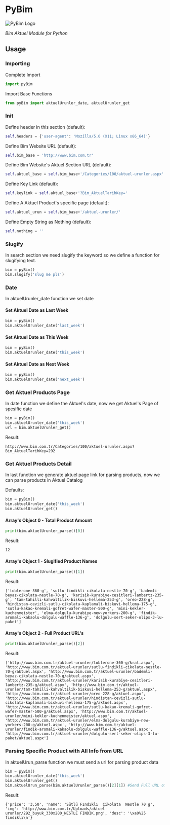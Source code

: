 # PyBim
![PyBim Logo](https://i.hizliresim.com/RO5WqZ.png)

*Bim Aktuel Module for Python*

## Usage

### Importing

Complete Import

```python
import pyBim
```

Import Base Functions

```python
from pyBim import aktuelUrunler_date, aktuelUrunler_get
```

### Init
Define header in this section (default):
```python
self.headers = {'user-agent': 'Mozilla/5.0 (X11; Linux x86_64)'}
```
Define Bim Website URL (default):
```python
self.bim_base = 'http://www.bim.com.tr'
```

Define Bim Website's Aktuel Section URL (default):
```python
self.aktuel_base = self.bim_base+'/Categories/100/aktuel-urunler.aspx'
```

Define Key Link (default):
```python
self.keylink = self.aktuel_base+'?Bim_AktuelTarihKey='
```

Define A Aktuel Product's specific page (default):
```python
self.aktuel_urun = self.bim_base+'/aktuel-urunler/'
```

Define Empty String as Nothing (default):
```python
self.nothing = ''
```

### Slugify

In search section we need slugify the keyword so we define a function for slugifying text.

```python
bim = pyBim()
bim.slugify('slug me pls')
```

### Date

In aktuelUrunler_date function we set date

#### Set Aktuel Date as Last Week
```python
bim = pyBim()
bim.aktuelUrunler_date('last_week')
```

#### Set Aktuel Date as This Week
```python
bim = pyBim()
bim.aktuelUrunler_date('this_week')
```

#### Set Aktuel Date as Next Week
```python
bim = pyBim()
bim.aktuelUrunler_date('next_week')
```

### Get Aktuel Products Page

In date function we define the Aktuel's date, now we get Aktuel's Page of spesific date

```python
bim = pyBim()
bim.aktuelUrunler_date('this_week')
url = bim.aktuelUrunler_get()
```

Result:
```shell
http://www.bim.com.tr/Categories/100/aktuel-urunler.aspx?Bim_AktuelTarihKey=292
```

### Get Aktuel Products Detail

In last function we generate aktuel page link for parsing products, now we can parse products in Aktuel Catalog

Defaults:
```python
bim = pyBim()
bim.aktuelUrunler_date('this_week')
bim.aktuelUrunler_get()
```

#### Array's Object 0 - Total Product Amount
```python
print(bim.aktuelUrunler_parse()[0])
```

Result:
```shell
12
```

#### Array's Object 1 - Slugified Product Names
```python
print(bim.aktuelUrunler_parse()[1])
```

Result:
```shell
['toblerone-360-g', 'sutlu-findikli-cikolata-nestle-70-g', 'bademli-beyaz-cikolata-nestle-70-g', 'karisik-kurabiye-cesitleri-lambertz-235-g', 'tam-tahilli-kahvaltilik-biskuvi-hellema-253-g', 'oreo-228-g', 'hindistan-cevizli-sutlu-cikolata-kaplamali-biskuvi-hellema-175-g', 'sutlu-kakao-kremali-gofret-wafer-master-500-g', 'mini-kekler-kuchenmeister', 'elma-dolgulu-kurabiye-new-yorkers-200-g', 'findik-aromali-kakaolu-dolgulu-waffle-136-g', 'dolgulu-sert-seker-olips-3-lu-paket']
```

#### Array's Object 2 - Full Product URL's
```python
print(bim.aktuelUrunler_parse()[2])
```

Result:
```shell
['http://www.bim.com.tr/aktuel-urunler/toblerone-360-g/kral.aspx', 'http://www.bim.com.tr/aktuel-urunler/sutlu-findikli-cikolata-nestle-70-g/aktuel.aspx', 'http://www.bim.com.tr/aktuel-urunler/bademli-beyaz-cikolata-nestle-70-g/aktuel.aspx', 'http://www.bim.com.tr/aktuel-urunler/karisik-kurabiye-cesitleri-lambertz-235-g/aktuel.aspx', 'http://www.bim.com.tr/aktuel-urunler/tam-tahilli-kahvaltilik-biskuvi-hellema-253-g/aktuel.aspx', 'http://www.bim.com.tr/aktuel-urunler/oreo-228-g/aktuel.aspx', 'http://www.bim.com.tr/aktuel-urunler/hindistan-cevizli-sutlu-cikolata-kaplamali-biskuvi-hellema-175-g/aktuel.aspx', 'http://www.bim.com.tr/aktuel-urunler/sutlu-kakao-kremali-gofret-wafer-master-500-g/aktuel.aspx', 'http://www.bim.com.tr/aktuel-urunler/mini-kekler-kuchenmeister/aktuel.aspx', 'http://www.bim.com.tr/aktuel-urunler/elma-dolgulu-kurabiye-new-yorkers-200-g/aktuel.aspx', 'http://www.bim.com.tr/aktuel-urunler/findik-aromali-kakaolu-dolgulu-waffle-136-g/aktuel.aspx', 'http://www.bim.com.tr/aktuel-urunler/dolgulu-sert-seker-olips-3-lu-paket/aktuel.aspx']
```

### Parsing Specific Product with All Info  from URL
In aktuelUrun_parse function we must send a url for parsing product data 
```python
bim = pyBim()
bim.aktuelUrunler_date('this_week')
bim.aktuelUrunler_get()
bim.aktuelUrun_parse(bim.aktuelUrunler_parse()[2][1]) #Send Full URL of product
```

Result:
```shell
{'price': '3,50', 'name': 'Sütlü Fındıklı  Çikolata  Nestle 70 g', 'img': 'http://www.bim.com.tr/Uploads/aktuel-urunler/292_buyuk_330x280_NESTLE FINDIK.png', 'desc': '\xa0%25 fındıklı\n'}
```

